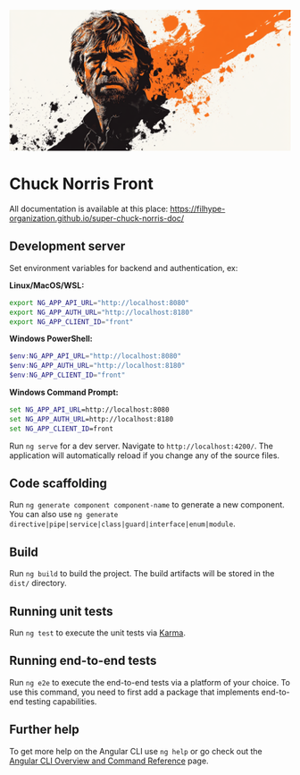 ![Alt chuck](src/assets/Logo_Chuck_Norris2.png)

# Chuck Norris Front

All documentation is available at this place: https://filhype-organization.github.io/super-chuck-norris-doc/

## Development server

Set environment variables for backend and authentication, ex: 

**Linux/MacOS/WSL:**
```bash
export NG_APP_API_URL="http://localhost:8080"
export NG_APP_AUTH_URL="http://localhost:8180"
export NG_APP_CLIENT_ID="front"
```

**Windows PowerShell:**
```powershell
$env:NG_APP_API_URL="http://localhost:8080"
$env:NG_APP_AUTH_URL="http://localhost:8180"
$env:NG_APP_CLIENT_ID="front"
```

**Windows Command Prompt:**
```cmd
set NG_APP_API_URL=http://localhost:8080
set NG_APP_AUTH_URL=http://localhost:8180
set NG_APP_CLIENT_ID=front
```
Run `ng serve` for a dev server. Navigate to `http://localhost:4200/`. The application will automatically reload if you change any of the source files.

## Code scaffolding

Run `ng generate component component-name` to generate a new component. You can also use `ng generate directive|pipe|service|class|guard|interface|enum|module`.

## Build

Run `ng build` to build the project. The build artifacts will be stored in the `dist/` directory.

## Running unit tests

Run `ng test` to execute the unit tests via [Karma](https://karma-runner.github.io).

## Running end-to-end tests

Run `ng e2e` to execute the end-to-end tests via a platform of your choice. To use this command, you need to first add a package that implements end-to-end testing capabilities.

## Further help

To get more help on the Angular CLI use `ng help` or go check out the [Angular CLI Overview and Command Reference](https://angular.dev/tools/cli) page.
